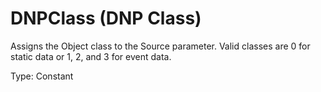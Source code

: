 # DNPClass (DNP Class)

Assigns the Object class to the Source parameter. Valid classes are 0 for static data or 1, 2, and 3 for event data.

Type: Constant
